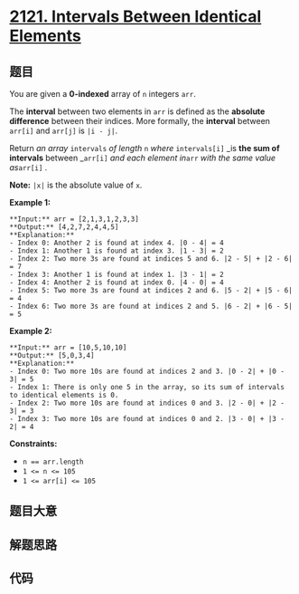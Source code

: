 # [2121. Intervals Between Identical Elements](https://leetcode.com/problems/intervals-between-identical-elements)

## 题目

You are given a **0-indexed** array of `n` integers `arr`.

The **interval** between two elements in `arr` is defined as the **absolute
difference** between their indices. More formally, the **interval** between
`arr[i]` and `arr[j]` is `|i - j|`.

Return _an array_ `intervals` _of length_ `n` _where_ `intervals[i]` _is **the
sum of intervals** between _`arr[i]` _and each element in_`arr` _with the same
value as_`arr[i]` _._

**Note:** `|x|` is the absolute value of `x`.



**Example 1:**

    
    
    **Input:** arr = [2,1,3,1,2,3,3]
    **Output:** [4,2,7,2,4,4,5]
    **Explanation:**
    - Index 0: Another 2 is found at index 4. |0 - 4| = 4
    - Index 1: Another 1 is found at index 3. |1 - 3| = 2
    - Index 2: Two more 3s are found at indices 5 and 6. |2 - 5| + |2 - 6| = 7
    - Index 3: Another 1 is found at index 1. |3 - 1| = 2
    - Index 4: Another 2 is found at index 0. |4 - 0| = 4
    - Index 5: Two more 3s are found at indices 2 and 6. |5 - 2| + |5 - 6| = 4
    - Index 6: Two more 3s are found at indices 2 and 5. |6 - 2| + |6 - 5| = 5
    

**Example 2:**

    
    
    **Input:** arr = [10,5,10,10]
    **Output:** [5,0,3,4]
    **Explanation:**
    - Index 0: Two more 10s are found at indices 2 and 3. |0 - 2| + |0 - 3| = 5
    - Index 1: There is only one 5 in the array, so its sum of intervals to identical elements is 0.
    - Index 2: Two more 10s are found at indices 0 and 3. |2 - 0| + |2 - 3| = 3
    - Index 3: Two more 10s are found at indices 0 and 2. |3 - 0| + |3 - 2| = 4
    



**Constraints:**

  * `n == arr.length`
  * `1 <= n <= 105`
  * `1 <= arr[i] <= 105`


## 题目大意

## 解题思路

## 代码

```javascript

```
